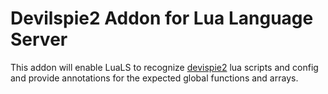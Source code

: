 # Devilspie2 Addon for Lua Language Server
This addon will enable LuaLS to recognize [devispie2](https://www.nongnu.org/devilspie2/) lua scripts and config and provide annotations for the expected global functions and arrays.
